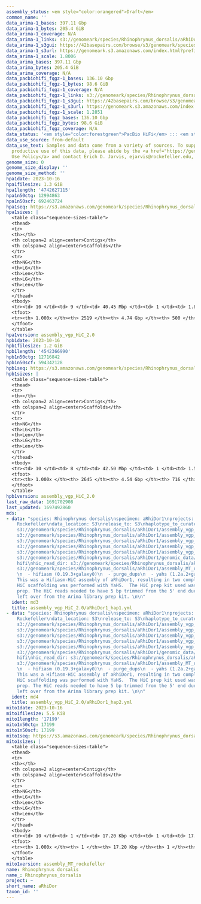 ```yaml
---
assembly_status: <em style="color:orangered">Draft</em>
common_name: ''
data_arima-1_bases: 397.11 Gbp
data_arima-1_bytes: 205.4 GiB
data_arima-1_coverage: N/A
data_arima-1_links: s3://genomeark/species/Rhinophrynus_dorsalis/aRhiDor1/genomic_data/arima/<br>
data_arima-1_s3gui: https://42basepairs.com/browse/s3/genomeark/species/Rhinophrynus_dorsalis/aRhiDor1/genomic_data/arima/
data_arima-1_s3url: https://genomeark.s3.amazonaws.com/index.html?prefix=species/Rhinophrynus_dorsalis/aRhiDor1/genomic_data/arima/
data_arima-1_scale: 1.8006
data_arima_bases: 397.11 Gbp
data_arima_bytes: 205.4 GiB
data_arima_coverage: N/A
data_pacbiohifi_fqgz-1_bases: 136.10 Gbp
data_pacbiohifi_fqgz-1_bytes: 98.6 GiB
data_pacbiohifi_fqgz-1_coverage: N/A
data_pacbiohifi_fqgz-1_links: s3://genomeark/species/Rhinophrynus_dorsalis/aRhiDor1/genomic_data/pacbio_hifi/<br>
data_pacbiohifi_fqgz-1_s3gui: https://42basepairs.com/browse/s3/genomeark/species/Rhinophrynus_dorsalis/aRhiDor1/genomic_data/pacbio_hifi/
data_pacbiohifi_fqgz-1_s3url: https://genomeark.s3.amazonaws.com/index.html?prefix=species/Rhinophrynus_dorsalis/aRhiDor1/genomic_data/pacbio_hifi/
data_pacbiohifi_fqgz-1_scale: 1.2851
data_pacbiohifi_fqgz_bases: 136.10 Gbp
data_pacbiohifi_fqgz_bytes: 98.6 GiB
data_pacbiohifi_fqgz_coverage: N/A
data_status: '<em style="color:forestgreen">PacBio HiFi</em> ::: <em style="color:forestgreen">Arima</em>'
data_use_source: from-default
data_use_text: Samples and data come from a variety of sources. To support fair and
  productive use of this data, please abide by the <a href="https://genome10k.soe.ucsc.edu/data-use-policies/">Data
  Use Policy</a> and contact Erich D. Jarvis, ejarvis@rockefeller.edu, with any questions.
genome_size: 0
genome_size_display: ''
genome_size_method: ''
hpa1date: 2023-10-16
hpa1filesize: 1.3 GiB
hpa1length: '4742627115'
hpa1n50ctg: 12994863
hpa1n50scf: 692463724
hpa1seq: https://s3.amazonaws.com/genomeark/species/Rhinophrynus_dorsalis/aRhiDor1/assembly_vgp_HiC_2.0/aRhiDor1.HiC.hap1.20231016.fasta.gz
hpa1sizes: |
  <table class="sequence-sizes-table">
  <thead>
  <tr>
  <th></th>
  <th colspan=2 align=center>Contigs</th>
  <th colspan=2 align=center>Scaffolds</th>
  </tr>
  <tr>
  <th>NG</th>
  <th>LG</th>
  <th>Len</th>
  <th>LG</th>
  <th>Len</th>
  </tr>
  </thead>
  <tbody>
  <tr><td> 10 </td><td> 9 </td><td> 40.45 Mbp </td><td> 1 </td><td> 1.84 Gbp </td></tr><tr><td> 20 </td><td> 22 </td><td> 30.99 Mbp </td><td> 1 </td><td> 1.84 Gbp </td></tr><tr><td> 30 </td><td> 39 </td><td> 24.48 Mbp </td><td> 1 </td><td> 1.84 Gbp </td></tr><tr><td> 40 </td><td> 62 </td><td> 18.00 Mbp </td><td> 2 </td><td> 0.69 Gbp </td></tr><tr style="background-color:#cccccc;"><td> 50 </td><td> 92 </td><td style="background-color:#88ff88;"> 12.99 Mbp </td><td> 2 </td><td style="background-color:#88ff88;"> 0.69 Gbp </td></tr><tr><td> 60 </td><td> 137 </td><td> 8.54 Mbp </td><td> 3 </td><td> 0.63 Gbp </td></tr><tr><td> 70 </td><td> 208 </td><td> 5.24 Mbp </td><td> 4 </td><td> 0.57 Gbp </td></tr><tr><td> 80 </td><td> 337 </td><td> 2.65 Mbp </td><td> 5 </td><td> 480.25 Mbp </td></tr><tr><td> 90 </td><td> 638 </td><td> 1.00 Mbp </td><td> 6 </td><td> 402.03 Mbp </td></tr><tr><td> 100 </td><td> 2519 </td><td> 14.63 Kbp </td><td> 500 </td><td> 14.63 Kbp </td></tr></tbody>
  <tfoot>
  <tr><th> 1.000x </th><th> 2519 </th><th> 4.74 Gbp </th><th> 500 </th><th> 4.74 Gbp </th></tr>
  </tfoot>
  </table>
hpa1version: assembly_vgp_HiC_2.0
hpb1date: 2023-10-16
hpb1filesize: 1.2 GiB
hpb1length: '4542366990'
hpb1n50ctg: 12716842
hpb1n50scf: 594342128
hpb1seq: https://s3.amazonaws.com/genomeark/species/Rhinophrynus_dorsalis/aRhiDor1/assembly_vgp_HiC_2.0/aRhiDor1.HiC.hap2.20231016.fasta.gz
hpb1sizes: |
  <table class="sequence-sizes-table">
  <thead>
  <tr>
  <th></th>
  <th colspan=2 align=center>Contigs</th>
  <th colspan=2 align=center>Scaffolds</th>
  </tr>
  <tr>
  <th>NG</th>
  <th>LG</th>
  <th>Len</th>
  <th>LG</th>
  <th>Len</th>
  </tr>
  </thead>
  <tbody>
  <tr><td> 10 </td><td> 8 </td><td> 42.50 Mbp </td><td> 1 </td><td> 1.56 Gbp </td></tr><tr><td> 20 </td><td> 20 </td><td> 30.34 Mbp </td><td> 1 </td><td> 1.56 Gbp </td></tr><tr><td> 30 </td><td> 37 </td><td> 22.66 Mbp </td><td> 1 </td><td> 1.56 Gbp </td></tr><tr><td> 40 </td><td> 61 </td><td> 17.07 Mbp </td><td> 2 </td><td> 0.69 Gbp </td></tr><tr style="background-color:#cccccc;"><td> 50 </td><td> 92 </td><td style="background-color:#88ff88;"> 12.72 Mbp </td><td> 3 </td><td style="background-color:#88ff88;"> 0.59 Gbp </td></tr><tr><td> 60 </td><td> 135 </td><td> 8.49 Mbp </td><td> 3 </td><td> 0.59 Gbp </td></tr><tr><td> 70 </td><td> 200 </td><td> 5.56 Mbp </td><td> 4 </td><td> 474.72 Mbp </td></tr><tr><td> 80 </td><td> 309 </td><td> 3.10 Mbp </td><td> 5 </td><td> 369.35 Mbp </td></tr><tr><td> 90 </td><td> 553 </td><td> 1.08 Mbp </td><td> 7 </td><td> 187.94 Mbp </td></tr><tr><td> 100 </td><td> 2645 </td><td> 6.09 Kbp </td><td> 716 </td><td> 6.09 Kbp </td></tr></tbody>
  <tfoot>
  <tr><th> 1.000x </th><th> 2645 </th><th> 4.54 Gbp </th><th> 716 </th><th> 4.54 Gbp </th></tr>
  </tfoot>
  </table>
hpb1version: assembly_vgp_HiC_2.0
last_raw_data: 1691702908
last_updated: 1697492860
mds:
- data: "species: Rhinophrynus dorsalis\nspecimen: aRhiDor1\nprojects: \n  - vgp\nassembled_by_group:
    Rockefeller\ndata_location: S3\nrelease_to: S3\nhaplotype_to_curate: hap1\nhap1:
    s3://genomeark/species/Rhinophrynus_dorsalis/aRhiDor1/assembly_vgp_HiC_2.0/aRhiDor1.HiC.hap1.20231016.fasta.gz\nhap2:
    s3://genomeark/species/Rhinophrynus_dorsalis/aRhiDor1/assembly_vgp_HiC_2.0/aRhiDor1.HiC.hap2.20231016.fasta.gz\npretext_hap1:
    s3://genomeark/species/Rhinophrynus_dorsalis/aRhiDor1/assembly_vgp_HiC_2.0/evaluation/hap1/pretext/aRhiDor1_hap1_s2.pretext\npretext_hap2:
    s3://genomeark/species/Rhinophrynus_dorsalis/aRhiDor1/assembly_vgp_HiC_2.0/evaluation/hap2/pretext/aRhiDor1_hap2_s2.pretext\nkmer_spectra_img:
    s3://genomeark/species/Rhinophrynus_dorsalis/aRhiDor1/assembly_vgp_HiC_2.0/evaluation/merqury/aRhiDor1_png/\npacbio_read_dir:
    s3://genomeark/species/Rhinophrynus_dorsalis/aRhiDor1/genomic_data/pacbio_hifi/\npacbio_read_type:
    hifi\nhic_read_dir: s3://genomeark/species/Rhinophrynus_dorsalis/aRhiDor1/genomic_data/arima/\nmito:
    s3://genomeark/species/Rhinophrynus_dorsalis/aRhiDor1/assembly_MT_rockefeller/aRhiDor1.MT.20231016.fasta.gz\npipeline:
    \n  - hifiasm (0.19.3+galaxy0)\n  - purge_dups\n  - yahs (1.2a.2+galaxy1)\nnotes:
    This was a Hifiasm-HiC assembly of aRhiDor1, resulting in two complete haplotypes.
    HiC scaffolding was performed with YaHS.  The HiC prep kit used was Arima library
    prep. The HiC reads needed to have 5 bp trimmed from the 5' end due to adapter
    left over from the Arima library prep kit. \n\n"
  ident: md3
  title: assembly_vgp_HiC_2.0/aRhiDor1_hap1.yml
- data: "species: Rhinophrynus dorsalis\nspecimen: aRhiDor1\nprojects: \n  - vgp\nassembled_by_group:
    Rockefeller\ndata_location: S3\nrelease_to: S3\nhaplotype_to_curate: hap2\nhap1:
    s3://genomeark/species/Rhinophrynus_dorsalis/aRhiDor1/assembly_vgp_HiC_2.0/aRhiDor1.HiC.hap1.20231016.fasta.gz\nhap2:
    s3://genomeark/species/Rhinophrynus_dorsalis/aRhiDor1/assembly_vgp_HiC_2.0/aRhiDor1.HiC.hap2.20231016.fasta.gz\npretext_hap1:
    s3://genomeark/species/Rhinophrynus_dorsalis/aRhiDor1/assembly_vgp_HiC_2.0/evaluation/hap1/pretext/aRhiDor1_hap1_s2.pretext\npretext_hap2:
    s3://genomeark/species/Rhinophrynus_dorsalis/aRhiDor1/assembly_vgp_HiC_2.0/evaluation/hap2/pretext/aRhiDor1_hap2_s2.pretext\nkmer_spectra_img:
    s3://genomeark/species/Rhinophrynus_dorsalis/aRhiDor1/assembly_vgp_HiC_2.0/evaluation/merqury/aRhiDor1_png/\npacbio_read_dir:
    s3://genomeark/species/Rhinophrynus_dorsalis/aRhiDor1/genomic_data/pacbio_hifi/\npacbio_read_type:
    hifi\nhic_read_dir: s3://genomeark/species/Rhinophrynus_dorsalis/aRhiDor1/genomic_data/arima/\nmito:
    s3://genomeark/species/Rhinophrynus_dorsalis/aRhiDor1/assembly_MT_rockefeller/aRhiDor1.MT.20231016.fasta.gz\npipeline:
    \n  - hifiasm (0.19.3+galaxy0)\n  - purge_dups\n  - yahs (1.2a.2+galaxy1)\nnotes:
    This was a Hifiasm-HiC assembly of aRhiDor1, resulting in two complete haplotypes.
    HiC scaffolding was performed with YaHS.  The HiC prep kit used was Arima library
    prep. The HiC reads needed to have 5 bp trimmed from the 5' end due to adapter
    left over from the Arima library prep kit. \n\n"
  ident: md4
  title: assembly_vgp_HiC_2.0/aRhiDor1_hap2.yml
mito1date: 2023-10-16
mito1filesize: 5.5 KiB
mito1length: '17199'
mito1n50ctg: 17199
mito1n50scf: 17199
mito1seq: https://s3.amazonaws.com/genomeark/species/Rhinophrynus_dorsalis/aRhiDor1/assembly_MT_rockefeller/aRhiDor1.MT.20231016.fasta.gz
mito1sizes: |
  <table class="sequence-sizes-table">
  <thead>
  <tr>
  <th></th>
  <th colspan=2 align=center>Contigs</th>
  <th colspan=2 align=center>Scaffolds</th>
  </tr>
  <tr>
  <th>NG</th>
  <th>LG</th>
  <th>Len</th>
  <th>LG</th>
  <th>Len</th>
  </tr>
  </thead>
  <tbody>
  <tr><td> 10 </td><td> 1 </td><td> 17.20 Kbp </td><td> 1 </td><td> 17.20 Kbp </td></tr><tr><td> 20 </td><td> 1 </td><td> 17.20 Kbp </td><td> 1 </td><td> 17.20 Kbp </td></tr><tr><td> 30 </td><td> 1 </td><td> 17.20 Kbp </td><td> 1 </td><td> 17.20 Kbp </td></tr><tr><td> 40 </td><td> 1 </td><td> 17.20 Kbp </td><td> 1 </td><td> 17.20 Kbp </td></tr><tr style="background-color:#cccccc;"><td> 50 </td><td> 1 </td><td style="background-color:#ff8888;"> 17.20 Kbp </td><td> 1 </td><td style="background-color:#ff8888;"> 17.20 Kbp </td></tr><tr><td> 60 </td><td> 1 </td><td> 17.20 Kbp </td><td> 1 </td><td> 17.20 Kbp </td></tr><tr><td> 70 </td><td> 1 </td><td> 17.20 Kbp </td><td> 1 </td><td> 17.20 Kbp </td></tr><tr><td> 80 </td><td> 1 </td><td> 17.20 Kbp </td><td> 1 </td><td> 17.20 Kbp </td></tr><tr><td> 90 </td><td> 1 </td><td> 17.20 Kbp </td><td> 1 </td><td> 17.20 Kbp </td></tr><tr><td> 100 </td><td> 1 </td><td> 17.20 Kbp </td><td> 1 </td><td> 17.20 Kbp </td></tr></tbody>
  <tfoot>
  <tr><th> 1.000x </th><th> 1 </th><th> 17.20 Kbp </th><th> 1 </th><th> 17.20 Kbp </th></tr>
  </tfoot>
  </table>
mito1version: assembly_MT_rockefeller
name: Rhinophrynus dorsalis
name_: Rhinophrynus_dorsalis
project: ~
short_name: aRhiDor
taxon_id: ''
---
```

